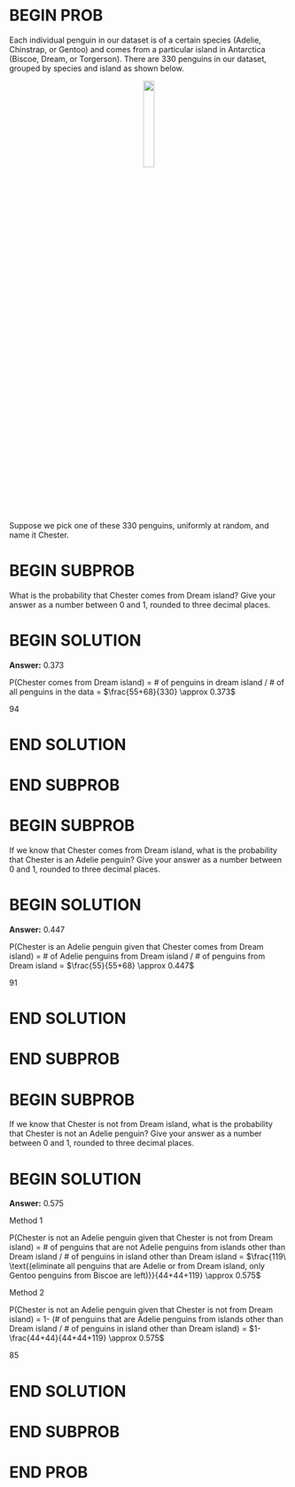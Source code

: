 # BEGIN PROB

Each individual penguin in our dataset is of a certain species (Adelie, Chinstrap, or Gentoo) and comes from a particular island in Antarctica (Biscoe, Dream, or Torgerson). There are 330 penguins in our dataset, grouped by species and island as shown below.

<center><img src='../assets/images/fa21-final/dream_form.png' width=20%></center>

Suppose we pick one of these 330 penguins, uniformly at random, and name it Chester.

# BEGIN SUBPROB

What is the probability that Chester comes from Dream island? Give your answer as a number between 0 and 1, rounded to three decimal places. 

# BEGIN SOLUTION

**Answer:** 0.373

P(Chester comes from Dream island) = # of penguins in dream island $/$ # of all penguins in the data = $\frac{55+68}{330} \approx 0.373$

<average>94</average>

# END SOLUTION

# END SUBPROB

# BEGIN SUBPROB

If we know that Chester comes from Dream island, what is the probability that Chester is an Adelie penguin? Give your answer as a number between 0 and 1, rounded to three decimal places. 

# BEGIN SOLUTION

**Answer:** 0.447

P(Chester is an Adelie penguin given that Chester comes from Dream island) = # of Adelie penguins from Dream island $/$ # of penguins from Dream island = $\frac{55}{55+68} \approx 0.447$

<average>91</average>

# END SOLUTION

# END SUBPROB

# BEGIN SUBPROB

If we know that Chester is not from Dream island, what is the probability that Chester is not an Adelie penguin? Give your answer as a number between 0 and 1, rounded to three decimal places. 

# BEGIN SOLUTION

**Answer:** 0.575

Method 1

P(Chester is not an Adelie penguin given that Chester is not from Dream island) = # of penguins that are not Adelie penguins from islands other than Dream island $/$ # of penguins in island other than Dream island = $\frac{119\ \text{(eliminate all penguins that are Adelie or from Dream island, only Gentoo penguins from Biscoe are left)}}{44+44+119} \approx 0.575$

Method 2

P(Chester is not an Adelie penguin given that Chester is not from Dream island) = 1- (# of penguins that are Adelie penguins from islands other than Dream island $/$ # of penguins in island other than Dream island) = $1-\frac{44+44}{44+44+119} \approx 0.575$

<average>85</average>

# END SOLUTION

# END SUBPROB

# END PROB